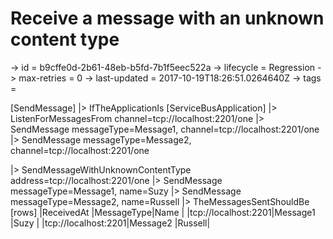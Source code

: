 # Receive a message with an unknown content type

-> id = b9cffe0d-2b61-48eb-b5fd-7b1f5eec522a
-> lifecycle = Regression
-> max-retries = 0
-> last-updated = 2017-10-19T18:26:51.0264640Z
-> tags = 

[SendMessage]
|> IfTheApplicationIs
    [ServiceBusApplication]
    |> ListenForMessagesFrom channel=tcp://localhost:2201/one
    |> SendMessage messageType=Message1, channel=tcp://localhost:2201/one
    |> SendMessage messageType=Message2, channel=tcp://localhost:2201/one

|> SendMessageWithUnknownContentType address=tcp://localhost:2201/one
|> SendMessage messageType=Message1, name=Suzy
|> SendMessage messageType=Message2, name=Russell
|> TheMessagesSentShouldBe
    [rows]
    |ReceivedAt          |MessageType|Name   |
    |tcp://localhost:2201|Message1   |Suzy   |
    |tcp://localhost:2201|Message2   |Russell|

~~~
